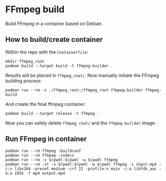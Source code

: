 # FFmpeg build

Build FFmpeg in a container based on Debian.

## How to build/create container

Within the repo with the `Containerfile`:

    mkdir ffmpeg_root
    podman build --target build -t ffmpeg-builder .
    
Results will be placed in `ffmpeg_root/`. Now manually initiate the
FFmpeg building process:

    podman run --rm -v ./ffmpeg_root:/ffmpeg_root ffmpeg-builder ffmpeg-build
    
And create the final ffmpeg container:
    
    podman build --target release -t ffmpeg .
    
Now you can safely delete `ffmpeg_root/` and the `ffmpeg-builder` image.

## Run FFmpeg in container

    podman run --rm ffmpeg -buildconf
    podman run --rm ffmpeg -codecs
    podman run --rm -v $(pwd):$(pwd) -w $(pwd) ffmpeg
    podman run --rm -it -v $(pwd):$(pwd) -w $(pwd) ffmpeg -i input.mp4 -c:v libx264 -preset medium -crf 22 -profile:v main -c:a libfdk_aac -b:a 192k -f mp4 output.mp4
